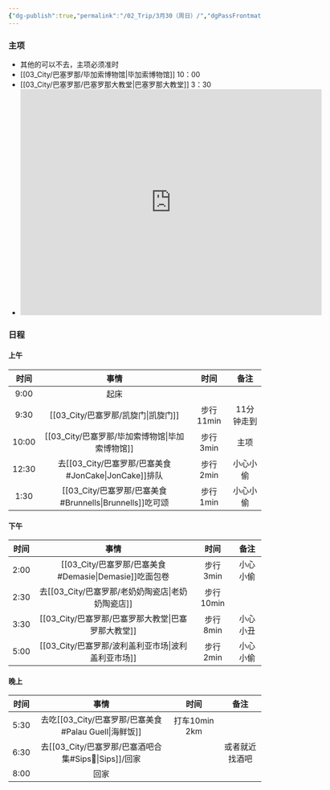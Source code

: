 ```yaml
---
{"dg-publish":true,"permalink":"/02_Trip/3月30（周日）/","dgPassFrontmatter":true}
---
```



### 主项
+ 其他的可以不去，主项必须准时
+ [[03_City/巴塞罗那/毕加索博物馆\|毕加索博物馆]]  10：00
+ [[03_City/巴塞罗那/巴塞罗那大教堂\|巴塞罗那大教堂]] 3：30
+ <iframe src="https://www.google.com/maps/embed?pb=!1m76!1m12!1m3!1d5986.908226648405!2d2.1642468509757897!3d41.38594343520017!2m3!1f0!2f0!3f0!3m2!1i1024!2i768!4f13.1!4m61!3e2!4m5!1s0x12a4a2e3366a76a1%3A0xa9fe2baff53795b1!2z5Yev5peL6Zeo!3m2!1d41.3910524!2d2.1806449!4m5!1s0x12a4a2fe99bce26b%3A0x27011e710700cc63!2z5q-V5Yqg57Si5Y2a54mp6aaG!3m2!1d41.3852706!2d2.1809472!4m5!1s0x12a4a3e8abf54011%3A0xb008861f4248552!2sJon%20Cake!3m2!1d41.386293699999996!2d2.1812753!4m5!1s0x12a4a2fe9fb0f5d9%3A0xb1d6f05fba0f9dcf!2sBrunells!3m2!1d41.385438699999995!2d2.180662!4m5!1s0x12a4a3999d34044f%3A0x4153bc5f9172d011!2zRGVtYXNpw6k!3m2!1d41.3856329!2d2.1809168999999997!4m5!1s0x12a4a2fe60424eef%3A0x99f85b00145d108f!2s1748%20ARTESANIA%20I%20COSES!3m2!1d41.3844274!2d2.1818703!4m5!1s0x12a4a2f996716c83%3A0x16f6112475e15883!2z5be05aGe572X6YKj5Li75pWZ5bqn5aCC!3m2!1d41.383962!2d2.1761991!4m5!1s0x12a4a2f7b51e5a01%3A0x860ac654dc73add5!2z5rOi55uW5Yip5Lqa5biC5Zy6!3m2!1d41.3817399!2d2.1715853!4m5!1s0x12a4a2f7b50ff2b5%3A0xf0ffbe7b47fcda0a!2sLa%20Rambla%2C%2091!3m2!1d41.382147599999996!2d2.1720569!4m5!1s0x12a4a30856ade155%3A0x6d915e91568d151a!2zU2lwcyBCYXIgQmFyY2Vsb25hLCBDYXJyZXIgZGUgTXVudGFuZXIsIOW3tOWhnue9l-mCo-ilv-ePreeJmQ!3m2!1d41.3889187!2d2.1568044!5e0!3m2!1szh-CN!2ssg!4v1741112239083!5m2!1szh-CN!2ssg" width="600" height="450" style="border:0;" allowfullscreen="" loading="lazy" referrerpolicy="no-referrer-when-downgrade"></iframe>

### 日程
#### 上午

|  时间   |                事情                |   时间    |   备注   |
| :---: | :------------------------------: | :-----: | :----: |
| 9:00  |                起床                |         |        |
| 9:30  |             [[03_City/巴塞罗那/凯旋门\|凯旋门]]              | 步行11min | 11分钟走到 |
| 10:00 |            [[03_City/巴塞罗那/毕加索博物馆\|毕加索博物馆]]            | 步行3min  |   主项   |
| 12:30 |   去[[03_City/巴塞罗那/巴塞美食#JonCake\|JonCake]]排队   | 步行2min  |  小心小偷  |
| 1:30  | [[03_City/巴塞罗那/巴塞美食#Brunnells\|Brunnells]]吃可颂 | 步行1min  |  小心小偷  |


####  下午

|  时间  |              事情               |   时间    |  备注  |
| :--: | :---------------------------: | :-----: | :--: |
| 2:00 | [[03_City/巴塞罗那/巴塞美食#Demasie\|Demasie]]吃面包卷 | 步行3min  | 小心小偷 |
| 2:30 |          去[[03_City/巴塞罗那/老奶奶陶瓷店\|老奶奶陶瓷店]]          | 步行10min |      |
| 3:30 |          [[03_City/巴塞罗那/巴塞罗那大教堂\|巴塞罗那大教堂]]          | 步行8min  | 小心小丑 |
| 5:00 |          [[03_City/巴塞罗那/波利盖利亚市场\|波利盖利亚市场]]          | 步行2min  | 小心小偷 |


####  晚上

|  时间  |             事情              |     时间      |   备注    |
| :--: | :-------------------------: | :---------: | :-----: |
| 5:30 | 去吃[[03_City/巴塞罗那/巴塞美食#Palau Guell\|海鲜饭]] | 打车10min 2km |         |
| 6:30 | 去[[03_City/巴塞罗那/巴塞酒吧合集#Sips🍹\|Sips]]/回家 |             | 或者就近找酒吧 |
| 8:00 |             回家              |             |         |
